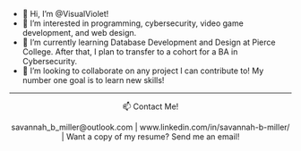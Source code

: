 - 👋 Hi, I’m @VisualViolet!
- 👀 I’m interested in programming, cybersecurity, video game development, and web design.
- 🌱 I’m currently learning Database Development and Design at Pierce College. After that, I plan to transfer to a cohort for a BA in Cybersecurity. 
- 💞️ I’m looking to collaborate on any project I can contribute to! My number one goal is to learn new skills! 

---
<p align="center">
📫 Contact Me!
</p>

<p align="center">
savannah_b_miller@outlook.com | www.linkedin.com/in/savannah-b-miller/ | Want a copy of my resume? Send me an email! 
</p>

<!---
savannah-dev/savannah-dev is a ✨ special ✨ repository because its `README.md` (this file) appears on your GitHub profile.
You can click the Preview link to take a look at your changes.
--->
